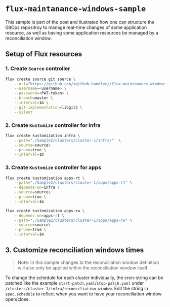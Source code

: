 # `flux-maintanance-windows-sample`

This sample is part of the post []() and ilustrated how one can structure the GitOps repositroy to manage real-time changes of some application resource, as well as having some application resources be managed by a reconciliation window. 

## Setup of Flux resources

### 1. Create `Source` controller

```sh
flux create source git source \
    --url="https://github.com/<github-handle>//flux-maintanance-windows-sample" \
	--username=<username> \
    --password=<PAT-token> \
    --branch=master \
    --interval=1m \
    --git-implementation=libgit2 \
    --silent
```

### 2. Create `Kustomize` controller for infra

```sh
flux create kustomization infra \
    --path="./Sample2/clusters/cluster-1/infra/"  \
    --source=source\
    --prune=true \
    --interval=1m
```

### 3. Create `Kustomize` controller for apps

```sh
flux create kustomization apps-rt \
    --path="./Sample2/clusters/cluster-1/apps/apps-rt" \
    --depends-on=infra \
    --source=source\
    --prune=true \
    --interval=1m
```

```sh
flux create kustomization apps-rw \
    --depends-on=apps-rt \
    --path="./Sample2/clusters/cluster-1/apps/apps-rw" \
    --source=source\
    --prune=true \
    --interval=1m
```

## 3. Customize reconciliation windows times


> Note: In this sample changes to the reconciliation window definition will also only be applied within the reconciliation window itself.

To change the schedule for each cluster individually, the cron-string can be patched like the example `start-patch.yaml`/`stop-patch.yaml` under `/clusters/cluster-1/infra/reconciliation-window`.
Edit the string in `spec.schedule` to reflect when you want to have your reconciliation window open/close.